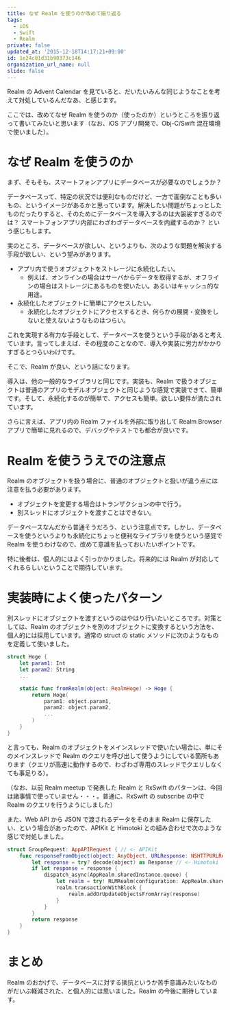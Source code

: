 ```yaml
---
title: なぜ Realm を使うのか改めて振り返る
tags:
  - iOS
  - Swift
  - Realm
private: false
updated_at: '2015-12-18T14:17:21+09:00'
id: 1e24c81d31b90373c146
organization_url_name: null
slide: false
---
```

Realm の Advent Calendar を見ていると、だいたいみんな同じようなことを考えて対処しているんだなあ、と感じます。

ここでは、改めてなぜ Realm を使うのか（使ったのか）というところを振り返って書いてみたいと思います（なお、iOS アプリ開発で、Obj-C/Swift 混在環境で使いました）。

# なぜ Realm を使うのか

まず、そもそも、スマートフォンアプリにデータベースが必要なのでしょうか？

データベースって、特定の状況では便利なものだけど、一方で面倒なことも多いもの、というイメージがあるかと思っています。解決したい問題がちょっとしたものだったりすると、そのためにデータベースを導入するのは大袈裟すぎるのでは？ スマートフォンアプリ内部にわざわざデータベースを内蔵するのか？ という感じもします。

実のところ、データベースが欲しい、というよりも、次のような問題を解決する手段が欲しい、という望みがあります。

* アプリ内で使うオブジェクトをストレージに永続化したい。
    * 例えば、オンラインの場合はサーバからデータを取得するが、オフラインの場合はストレージにあるものを使いたい。あるいはキャッシュ的な用途。
* 永続化したオブジェクトに簡単にアクセスしたい。
    * 永続化したオブジェクトにアクセスするとき、何らかの展開・変換をしないと使えないようなものはつらい。

これを実現する有力な手段として、データベースを使うという手段があると考えています。言ってしまえば、その程度のことなので、導入や実装に労力がかかりすぎるとつらいわけです。

そこで、Realm が良い、という話になります。

導入は、他の一般的なライブラリと同じです。実装も、Realm で扱うオブジェクトは普通のアプリのモデルオブジェクトと同じような感覚で実装できて、簡単です。そして、永続化するのが簡単で、アクセスも簡単。欲しい要件が満たされています。

さらに言えば、アプリ内の Realm ファイルを外部に取り出して Realm Browser アプリで簡単に見れるので、デバッグやテストでも都合が良いです。

# Realm を使ううえでの注意点

Realm のオブジェクトを扱う場合に、普通のオブジェクトと扱いが違う点には注意を払う必要があります。

* オブジェクトを変更する場合はトランザクションの中で行う。
* 別スレッドにオブジェクトを渡すことはできない。

データベースなんだから普通そうだろう、という注意点です。しかし、データベースを使うというよりも永続化にちょっと便利なライブラリを使うという感覚で Realm を使うわけなので、改めて意識を払っておいたいポイントです。

特に後者は、個人的にはよく引っかかりました。将来的には Realm が対応してくれるらしいということで期待しています。

# 実装時によく使ったパターン

別スレッドにオブジェクトを渡すというのはやはり行いたいところです。対策としては、Realm のオブジェクトを別のオブジェクトに変換するという方法を、個人的には採用しています。通常の struct の static メソッドに次のようなものを定義して使いました。

```swift
struct Hoge {
    let param1: Int
    let param2: String
    ...

    static func fromRealm(object: RealmHoge) -> Hoge {
        return Hoge(
            param1: object.param1,
            param2: object.param2,
            ...
        )
    }
}
```

と言っても、Realm のオブジェクトをメインスレッドで使いたい場合に、単にそのメインスレッドで Realm のクエリを呼び出して使うようにしている箇所もあります（クエリが高速に動作するので、わざわざ専用のスレッドでクエリしなくても事足りる）。

（なお、以前 Realm meetup で発表した Realm と RxSwift のパターンは、今回は諸事情で使っていません・・・。普通に、RxSwift の subscribe の中で Realm のクエリを行うようにしました）

また、Web API から JSON で渡されるデータをそのまま Realm に保存したい、という場合があったので、APIKit と Himotoki との組み合わせで次のような感じで対処しました。

```swift
struct GroupRequest: AppAPIRequest { // <- APIKit
    func responseFromObject(object: AnyObject, URLResponse: NSHTTPURLResponse) -> Response? {    
        let response = try? decode(object) as Response // <- Himotoki
        if let response = response {
            dispatch_async(AppRealm.sharedInstance.queue) {
                let realm = try! RLMRealm(configuration: AppRealm.sharedInstance.configuration)
                realm.transactionWithBlock {
                    realm.addOrUpdateObjectsFromArray(response)
                }
            }
        }
        return response
    }
}
```

# まとめ

Realm のおかげで、データベースに対する抵抗というか苦手意識みたいなものがだいぶ軽減された、と個人的には思いました。Realm の今後に期待しています。

